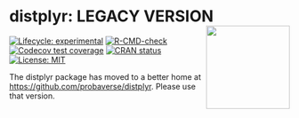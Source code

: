 
<!-- README.md is generated from README.Rmd. Please edit that file -->

# distplyr: LEGACY VERSION <img src="man/figures/distplyr-240x278.png" align="right" height="150"/>

<!-- badges: start -->

[![Lifecycle:
experimental](https://img.shields.io/badge/lifecycle-experimental-orange.svg)](https://www.tidyverse.org/lifecycle/#experimental)
[![R-CMD-check](https://github.com/vincenzocoia/distplyr/workflows/R-CMD-check/badge.svg)](https://github.com/vincenzocoia/distplyr/actions)
[![Codecov test
coverage](https://codecov.io/gh/vincenzocoia/distplyr/branch/master/graph/badge.svg)](https://codecov.io/gh/vincenzocoia/distplyr?branch=master)
[![CRAN
status](https://www.r-pkg.org/badges/version/distplyr)](https://CRAN.R-project.org/package=distplyr)
[![License:
MIT](https://img.shields.io/badge/license-MIT-blue.svg)](https://cran.r-project.org/web/licenses/MIT)
<!-- badges: end -->

The distplyr package has moved to a better home at
<https://github.com/probaverse/distplyr>. Please use that version.
